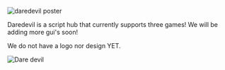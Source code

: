 ![daredevil poster](https://user-images.githubusercontent.com/109696969/184509909-3ddf2337-02de-4dc7-b265-fe7417ee1a93.png)

Daredevil is a script hub that currently supports three games!
We will be adding more gui's soon!

We do not have a logo nor design YET.

![Dare devil](https://user-images.githubusercontent.com/109696969/184509911-ad4593cf-6f9c-413a-954f-5f9b7a181205.png)
